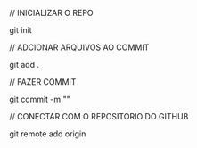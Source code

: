 // INICIALIZAR O REPO

git init

// ADCIONAR ARQUIVOS AO COMMIT 

git add .

// FAZER COMMIT 

git commit -m "<mensagem do commit>"

// CONECTAR COM O REPOSITORIO DO GITHUB

git remote add origin <LINK DO REPOSITORIO DO GIT HUB>